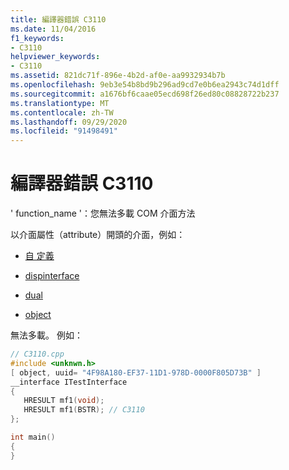 ```yaml
---
title: 編譯器錯誤 C3110
ms.date: 11/04/2016
f1_keywords:
- C3110
helpviewer_keywords:
- C3110
ms.assetid: 821dc71f-896e-4b2d-af0e-aa9932934b7b
ms.openlocfilehash: 9eb3e54b8bd9b296ad9cd7e0b6ea2943c74d1dff
ms.sourcegitcommit: a1676bf6caae05ecd698f26ed80c08828722b237
ms.translationtype: MT
ms.contentlocale: zh-TW
ms.lasthandoff: 09/29/2020
ms.locfileid: "91498491"
---
```

# <a name="compiler-error-c3110"></a>編譯器錯誤 C3110

' function_name '：您無法多載 COM 介面方法

以介面屬性（attribute）開頭的介面，例如：

- [自 定義](../../windows/attributes/custom-cpp.md)

- [dispinterface](../../windows/attributes/dispinterface.md)

- [dual](../../windows/attributes/dual.md)

- [object](../../windows/attributes/object-cpp.md)

無法多載。 例如：

```cpp
// C3110.cpp
#include <unknwn.h>
[ object, uuid= "4F98A180-EF37-11D1-978D-0000F805D73B" ]
__interface ITestInterface
{
   HRESULT mf1(void);
   HRESULT mf1(BSTR); // C3110
};

int main()
{
}
```

